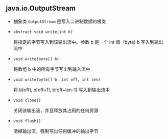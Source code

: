 ## java.io.OutputStream

* 抽象类 `OutputStream` 是写入二进制数据的根类

* `abstract void write(int b)`

    将指定的字节写入到该输出流中。参数 b 是一个 int 值（byte) b 写入到输出流中

* `void write(byte[] b)`

    将数组 b 中的所有字节写出到输入流中

* `void write(byte[] b, int off, int len)`

    将 b[off], b[off+1], b[off+len-1] 写入到输出流中

* `void close()`

    关闭该输出流，并且释放其占用的任何资源

* `void flush()`

    清掉输出流，强制写出任何缓冲的输出字节

